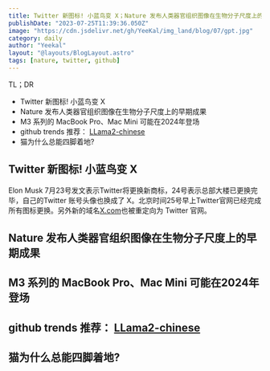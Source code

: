 ```yaml
---
title: Twitter 新图标! 小蓝鸟变 X；Nature 发布人类器官组织图像在生物分子尺度上的早期成果
publishDate: "2023-07-25T11:39:36.050Z"
image: "https://cdn.jsdelivr.net/gh/YeeKal/img_land/blog/07/gpt.jpg"
category: daily
author: "Yeekal"
layout: "@layouts/BlogLayout.astro"
tags: [nature, twitter, github]
---
```


TL；DR

- Twitter 新图标! 小蓝鸟变 X
- Nature 发布人类器官组织图像在生物分子尺度上的早期成果
- M3 系列的 MacBook Pro、Mac Mini 可能在2024年登场
- github trends 推荐： [LLama2-chinese](https://www.notion.so/yeekal/00a6561c3971449b8d50e7e334c25bf3?pvs=4#9fa35dc14b2246079f6ff188fa217f16)
- 猫为什么总能四脚着地?

## Twitter 新图标! 小蓝鸟变 X

Elon Musk 7月23号发文表示Twitter将更换新商标，24号表示总部大楼已更换完毕，自己的Twitter 账号头像也换成了 X。北京时间25号早上Twitter官网已经完成所有图标更换。另外新的域名[X.com](http://x.com/)也被重定向为 Twitter 官网。

## Nature 发布人类器官组织图像在生物分子尺度上的早期成果
## M3 系列的 MacBook Pro、Mac Mini 可能在2024年登场
## github trends 推荐： [LLama2-chinese](https://www.notion.so/yeekal/00a6561c3971449b8d50e7e334c25bf3?pvs=4#9fa35dc14b2246079f6ff188fa217f16)
## 猫为什么总能四脚着地?

